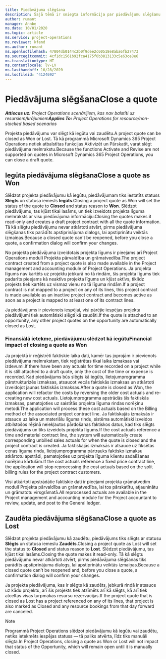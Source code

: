 ```yaml
---
title: Piedāvājuma slēgšana
description: Šajā tēmā ir sniegta informācija par piedāvājumu slēgšanu programmā Project Operations.
author: rumant
manager: Annbe
ms.date: 10/01/2020
ms.topic: article
ms.service: project-operations
ms.reviewer: kfend
ms.author: rumant
ms.openlocfilehash: 47804db0144c2b0f9dee2c60518e8aba6fb27473
ms.sourcegitcommit: 4cf1dc1561b92fca4175f0b3813133c5e63ce8e6
ms.translationtype: HT
ms.contentlocale: lv-LV
ms.lasthandoff: 10/28/2020
ms.locfileid: "4124692"
---
```

# <a name="close-a-quote"></a><span data-ttu-id="6b9d4-103">Piedāvājuma slēgšana</span><span class="sxs-lookup"><span data-stu-id="6b9d4-103">Close a quote</span></span>

<span data-ttu-id="6b9d4-104">_**Attiecas uz:** Project Operations scenārijiem, kas nav balstīti uz resursiem/krājumiem_</span><span class="sxs-lookup"><span data-stu-id="6b9d4-104">_**Applies To:** Project Operations for resource/non-stocked based scenarios_</span></span>

<span data-ttu-id="6b9d4-105">Projekta piedāvājumu var slēgt kā iegūtu vai zaudētu.</span><span class="sxs-lookup"><span data-stu-id="6b9d4-105">A project quote can be closed as Won or Lost.</span></span> <span data-ttu-id="6b9d4-106">Tā kā programmā Microsoft Dynamics 365 Project Operations netiek atbalstītas funkcijas Aktivizēt un Pārskatīt, varat slēgt piedāvājuma melnrakstu.</span><span class="sxs-lookup"><span data-stu-id="6b9d4-106">Because the functions Activate and Revise are not supported on quotes in Microsoft Dynamics 365 Project Operations, you can close a draft quote.</span></span>

## <a name="close-a-quote-as-won"></a><span data-ttu-id="6b9d4-107">Iegūta piedāvājuma slēgšana</span><span class="sxs-lookup"><span data-stu-id="6b9d4-107">Close a quote as Won</span></span>

<span data-ttu-id="6b9d4-108">Slēdzot projekta piedāvājumu kā iegūtu, piedāvājumam tiks iestatīts statuss **Slēgts** un statusa iemesls **Iegūts**.</span><span class="sxs-lookup"><span data-stu-id="6b9d4-108">Closing a project quote as Won will set the status of the quote to **Closed** and status reason to **Won**.</span></span> <span data-ttu-id="6b9d4-109">Slēdzot piedāvājumu, tas kļūst tikai lasāms, un tiek izveidots projekta līguma melnraksts ar visu piedāvājuma informāciju.</span><span class="sxs-lookup"><span data-stu-id="6b9d4-109">Closing the quotes makes it read-only and creates a draft project contract with all the quote information.</span></span> <span data-ttu-id="6b9d4-110">Tā kā slēgtu piedāvājumu nevar atkārtoti atvērt, pirms piedāvājuma slēgšanas tiks parādīts apstiprinājuma dialogs, lai apstiprinātu veiktās izmaiņas.</span><span class="sxs-lookup"><span data-stu-id="6b9d4-110">Because a closed quote can't be reopened, before you close a quote, a confirmation dialog will confirm your changes.</span></span>

<span data-ttu-id="6b9d4-111">No projekta piedāvājuma izveidotais projekta līgums ir pieejams arī Project Operations modulī Projekta pārvaldība un grāmatvedība.</span><span class="sxs-lookup"><span data-stu-id="6b9d4-111">The project contract created from a project quote is also made available in the Project management and accounting module of Project Operations.</span></span> <span data-ttu-id="6b9d4-112">Ja projekta līgums nav kartēts uz projektu jebkurā no tā rindām, šis projekta līgums tiek padarīts pieejams kā neaktīvs projekta līgums un kļūst aktīvs, tiklīdz projekts tiek kartēts uz vismaz vienu no tā līguma rindām.</span><span class="sxs-lookup"><span data-stu-id="6b9d4-112">If a project contract is not mapped to a project on any of its lines, this project contract is made available as an inactive project contract and becomes active as soon as a project is mapped to at least one of its contract lines.</span></span>

<span data-ttu-id="6b9d4-113">Ja piedāvājums ir pievienots iespējai, visi pārējie iespējas projekta piedāvājumi tiek automātiski slēgti kā zaudēti.</span><span class="sxs-lookup"><span data-stu-id="6b9d4-113">If the quote is attached to an opportunity, any other project quotes on the opportunity are automatically closed as Lost.</span></span>

### <a name="financial-impact-of-closing-a-quote-as-won"></a><span data-ttu-id="6b9d4-114">Finansiālā ietekme, piedāvājumu slēdzot kā iegūtu</span><span class="sxs-lookup"><span data-stu-id="6b9d4-114">Financial impact of closing a quote as Won</span></span>

<span data-ttu-id="6b9d4-115">Ja projektā ir reģistrēti faktiskie laika dati, kamēr tas joprojām ir pievienots piedāvājuma melnrakstam, tiek reģistrētas tikai laika izmaksas vai izdevumi.</span><span class="sxs-lookup"><span data-stu-id="6b9d4-115">If there have been any actuals for time recorded on a project while it is still attached to a draft quote, only the cost of the time or expense is recorded.</span></span> <span data-ttu-id="6b9d4-116">Kad piedāvājums būs slēgts kā iegūts, lietojumprogramma pārstrukturizēs izmaksas, atsaucot vecās faktiskās izmaksas un atkārtoti izveidojot jaunas faktiskās izmaksas.</span><span class="sxs-lookup"><span data-stu-id="6b9d4-116">After a quote is closed as Won, the application will refactor the costs by reversing the older cost actuals and re-creating new cost actuals.</span></span> <span data-ttu-id="6b9d4-117">Lietojumprogramma apstrādās šīs faktiskās izmaksas, pamatojoties uz saistītās projekta līguma rindas norēķinu metodi.</span><span class="sxs-lookup"><span data-stu-id="6b9d4-117">The application will process these cost actuals based on the Billing method of the associated project contract line.</span></span> <span data-ttu-id="6b9d4-118">Ja faktiskajās izmaksās ir atsauce uz laika un materiālu līguma rindu, sistēma automātiski izveidos atbilstošos rēķinā neiekļautos pārdošanas faktiskos datus, kad tiks slēgts piedāvājums un tiks izveidots projekta līgums.</span><span class="sxs-lookup"><span data-stu-id="6b9d4-118">If the cost actuals reference a time and material contract line, the system will automatically create corresponding unbilled sales actuals for when the quote is closed and the project contract is created.</span></span> <span data-ttu-id="6b9d4-119">Ja faktiskajās izmaksās ir atsauce uz fiksētas cenas līguma rindu, lietojumprogramma pārtrauks faktisko izmaksu atkārtotu apstrādi, pamatojoties uz projekta līguma klientu sadalīšanas norēķinu kārtulām.</span><span class="sxs-lookup"><span data-stu-id="6b9d4-119">If the cost actuals reference a fixed price contract line, the application will stop reprocessing the cost actuals based on the split billing rules for the project contract customers.</span></span>

<span data-ttu-id="6b9d4-120">Visi atkārtoti apstrādātie faktiskie dati ir pieejami projekta grāmatvedim modulī Projekta pārvaldība un grāmatvedība, lai tos pārskatītu, atjauninātu un grāmatotu virsgrāmatā.</span><span class="sxs-lookup"><span data-stu-id="6b9d4-120">All reprocessed actuals are available in the Project management and accounting module for the Project accountant to review, update, and post to the General ledger.</span></span> 

## <a name="close-a-quote-as-lost"></a><span data-ttu-id="6b9d4-121">Zaudēta piedāvājuma slēgšana</span><span class="sxs-lookup"><span data-stu-id="6b9d4-121">Close a quote as Lost</span></span>

<span data-ttu-id="6b9d4-122">Slēdzot projekta piedāvājumu kā zaudētu, piedāvājums tiks slēgts ar statusu **Slēgts** un statusa iemeslu **Zaudēts**.</span><span class="sxs-lookup"><span data-stu-id="6b9d4-122">Closing a project quote as Lost will set the status to **Closed** and status reason to **Lost**.</span></span> <span data-ttu-id="6b9d4-123">Slēdzot piedāvājumu, tas kļūst tikai lasāms.</span><span class="sxs-lookup"><span data-stu-id="6b9d4-123">Closing the quote makes it read-only.</span></span> <span data-ttu-id="6b9d4-124">Tā kā slēgtu piedāvājumu nevar atkārtoti atvērt, pirms piedāvājuma slēgšanas tiks parādīts apstiprinājuma dialogs, lai apstiprinātu veiktās izmaiņas.</span><span class="sxs-lookup"><span data-stu-id="6b9d4-124">Because a closed quote can't be reopened and, before you close a quote, a confirmation dialog will confirm your changes.</span></span>

<span data-ttu-id="6b9d4-125">Ja projekta piedāvājuma, kas ir slēgts kā zaudēts, jebkurā rindā ir atsauce uz kādu projektu, arī šis projekts tiek atzīmēts arī kā slēgts, kā arī tiek atceltas visas turpmākās resursu rezervācijas.</span><span class="sxs-lookup"><span data-stu-id="6b9d4-125">If the project quote that is closed as Lost has a project referenced on any of its lines, that project is also marked as Closed and any resource bookings from that day forward are canceled.</span></span>

> [!NOTE]
> <span data-ttu-id="6b9d4-126">Programmā Project Operations slēdzot piedāvājumu kā iegūtu vai zaudētu, netiks ietekmēts iespējas statuss — tā paliks atvērta, līdz tiks manuāli slēgta.</span><span class="sxs-lookup"><span data-stu-id="6b9d4-126">In Project Operations, closing a quote as Won or Lost will not impact that status of the Opportunity, which will remain open until it is manually closed.</span></span>
